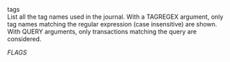 tags\
List all the tag names used in the journal. With a TAGREGEX argument,
only tag names matching the regular expression (case insensitive) are shown. 
With QUERY arguments, only transactions matching the query are considered.  

_FLAGS_
